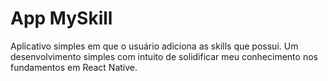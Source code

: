 # App MySkill

Aplicativo simples em que o usuário adiciona as skills que possui. Um desenvolvimento simples com intuito de solidificar meu conhecimento nos fundamentos em React Native.
